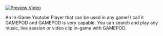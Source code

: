 [![Preview Video](https://img.youtube.com/vi/79S3qr5RUoM/0.jpg)](https://www.youtube.com/watch?v=79S3qr5RUoM)

An In-Game Youtube Player that can be used in any game! I call it GAMEPOD and GAMEPOD is very capable. You can search and play any music, live session or video clip in-game with GAMEPOD. 
